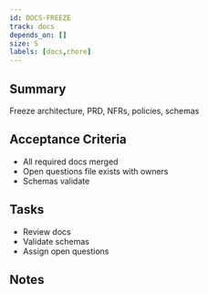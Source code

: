 ```yaml
---
id: DOCS-FREEZE
track: docs
depends_on: []
size: S
labels: [docs,chore]
---
```


## Summary
Freeze architecture, PRD, NFRs, policies, schemas

## Acceptance Criteria
- All required docs merged
- Open questions file exists with owners
- Schemas validate

## Tasks
- Review docs
- Validate schemas
- Assign open questions

## Notes

